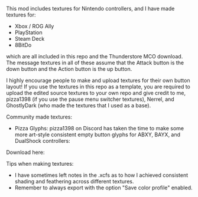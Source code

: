 This mod includes textures for Nintendo controllers, and I have made textures for:

- Xbox / ROG Ally
- PlayStation
- Steam Deck
- 8BitDo

which are all included in this repo and the Thunderstore MCO download.
The message textures in all of these assume that the Attack button is the down button and the Action button is the up button.

I highly encourage people to make and upload textures for their own button layout!
If you use the textures in this repo as a template, you are required to upload the edited source textures to your own repo and give credit to me, pizza1398 (if you use the pause menu switcher textures), Nerrel, and GhostlyDark (who made the textures that I used as a base).

Community made textures:
- Pizza Glyphs: pizza1398 on Discord has taken the time to make some more art-style consistent empty button glyphs for ABXY, BAYX, and DualShock controllers:



Download here: 

Tips when making textures:
- I have sometimes left notes in the .xcfs as to how I achieved consistent shading and feathering across different textures.
- Remember to always export with the option "Save color profile" enabled.